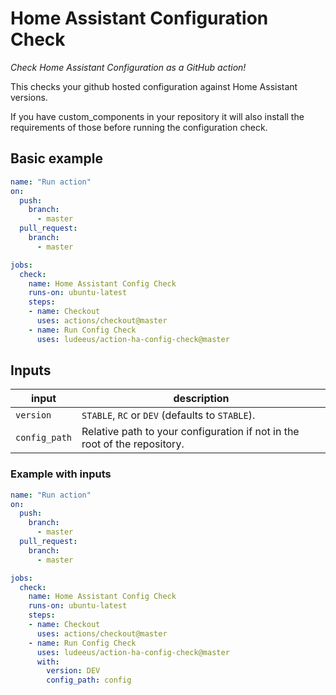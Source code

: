 # Home Assistant Configuration Check

_Check Home Assistant Configuration as a GitHub action!_

This checks your github hosted configuration against Home Assistant versions.

If you have custom_components in your repository it will also install the requirements of those before running the configuration check.

## Basic example

```yaml
name: "Run action"
on:
  push:
    branch:
      - master
  pull_request:
    branch:
      - master

jobs:
  check:
    name: Home Assistant Config Check
    runs-on: ubuntu-latest
    steps:
    - name: Checkout
      uses: actions/checkout@master
    - name: Run Config Check
      uses: ludeeus/action-ha-config-check@master
```

## Inputs

input | description
-- | --
`version` | `STABLE`, `RC` or `DEV` (defaults to `STABLE`).
`config_path` | Relative path to your configuration if not in the root of the repository.

### Example with inputs

```yaml
name: "Run action"
on:
  push:
    branch:
      - master
  pull_request:
    branch:
      - master

jobs:
  check:
    name: Home Assistant Config Check
    runs-on: ubuntu-latest
    steps:
    - name: Checkout
      uses: actions/checkout@master
    - name: Run Config Check
      uses: ludeeus/action-ha-config-check@master
      with:
        version: DEV
        config_path: config
```
